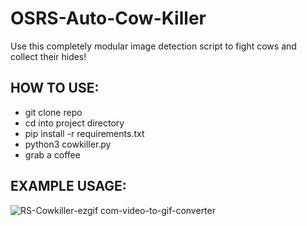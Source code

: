 # OSRS-Auto-Cow-Killer
Use this completely modular image detection script to fight cows and collect their hides! 


## HOW TO USE:
- git clone repo
- cd into project directory
- pip install -r requirements.txt
- python3 cowkiller.py
- grab a coffee


## EXAMPLE USAGE:
![RS-Cowkiller-ezgif com-video-to-gif-converter](https://github.com/user-attachments/assets/476864ac-dbd2-4ade-9e90-94659b0443ed)
